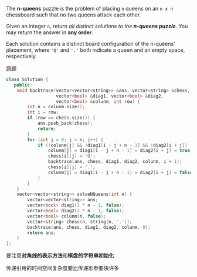 The **n-queens** puzzle is the problem of placing `n` queens on an `n x n` chessboard such that no two queens attack each other.

Given an integer `n`, return *all distinct solutions to the **n-queens puzzle***. You may return the answer in **any order**.

Each solution contains a distinct board configuration of the n-queens' placement, where `'Q'` and `'.'` both indicate a queen and an empty space, respectively.

[原题](https://leetcode.cn/problems/n-queens/description/)

```cpp
class Solution {
   public:
    void backtrace(vector<vector<string>> &ans, vector<string> &chess,
                   vector<bool> &diag1, vector<bool> &diag2,
                   vector<bool> &colunm, int row) {
        int n = colunm.size();
        int i = row;
        if (row == chess.size()) {
            ans.push_back(chess);
            return;
        }
        for (int j = 0; j < n; j++) {
            if (!colunm[j] && !diag1[i - j + n - 1] && !diag2[i + j]) {
                colunm[j] = diag1[i - j + n - 1] = diag2[i + j] = true;
                chess[i][j] = 'Q';
                backtrace(ans, chess, diag1, diag2, colunm, i + 1);
                chess[i][j] = '.';
                colunm[j] = diag1[i - j + n - 1] = diag2[i + j] = false;
            }
        }
    }
    vector<vector<string>> solveNQueens(int n) {
        vector<vector<string>> ans;
        vector<bool> diag1(2 * n - 1, false);
        vector<bool> diag2(2 * n - 1, false);
        vector<bool> colunm(n, false);
        vector<string> chess(n, string(n, '.'));
        backtrace(ans, chess, diag1, diag2, colunm, 0);
        return ans;
    }
};
```

要注意**对角线的表示方法**和**棋盘的字符串初始化**

传递引用的时间空间复杂度要比传递形参要快许多